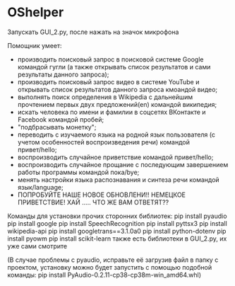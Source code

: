 # OShelper
Запускать GUI_2.py, после нажать на значок микрофона


Помощник умеет:
* производить поисковый запрос в поисковой системе Google командой гугли
  (а также открывать список результатов и сами результаты данного запроса);
* производить поисковый запрос видео в системе YouTube и открывать список результатов данного запроса кмоандой видео;
* выполнять поиск определения в Wikipedia c дальнейшим прочтением первых двух предложений(en) командой википедия;
* искать человека по имени и фамилии в соцсетях ВКонтакте и Facebook командой пробей;
* "подбрасывать монетку";
* переводить с изучаемого языка на родной язык пользователя (с учетом особенностей воспроизведения речи) командой привет/hello;
* воспроизводить случайное приветствие командой привет/hello;
* воспроизводить случайное прощание с последующим завершением работы программы командой пока/bye;
* менять настройки языка распознавания и синтеза речи командой язык/language;
* ПОПРОБУЙТЕ НАШЕ НОВОЕ ОБНОВЛЕНИ!! НЕМЕЦКОЕ ПРИВЕТСТВИЕ! ХАЙ .....			 ЧТО ЖЕ ВАМ ОТВЕТЯТ??


Команды для установки прочих сторонних библиотек:
pip install pyaudio
pip install google
pip install SpeechRecognition
pip install pyttsx3
pip install wikipedia-api
pip install googletrans==3.1.0a0
pip install python-dotenv
pip install pyowm
pip install scikit-learn
также есть библиотеки в GUI_2.py, их уже сами смотрите

(В случае проблемы с pyaudio, исправьте её загрузив файл в папку с проектом, установку можно будет запустить с помощью подобной команды:
pip install PyAudio-0.2.11-cp38-cp38m-win_amd64.whl)
